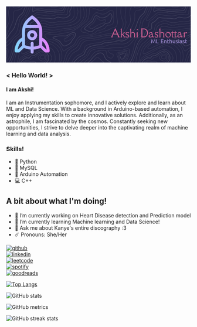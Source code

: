 ![I am Akshi!](https://github.com/UdtaPakshi/UdtaPakshi/blob/main/github-header-image1.png)

### < Hello World! >
#### I am Akshi!

I am an Instrumentation sophomore, and I actively explore and learn about ML and Data Science. With a background in Arduino-based automation, I enjoy applying my skills to create innovative solutions. Additionally, as an astrophile, I am fascinated by the cosmos. Constantly seeking new opportunities, I strive to delve deeper into the captivating realm of machine learning and data analysis.

### Skills!
- 🐍 Python
- 📅 MySQL
- 🤖 Arduino Automation
- 💻 C++

## A bit about what I'm doing!
- 🔭 I’m currently working on Heart Disease detection and Prediction model 
- 📖 I’m currently learning Machine learning and Data Science! 
- 🎵 Ask me about Kanye's entire discography :3 
- ☄️ Pronouns: She/Her 


[<img src='https://icon-library.com/images/github-icon-white/github-icon-white-6.jpg' alt='github' height='40'>](https://github.com/UdtaPakshi)  
[<img src='https://iconsplace.com/wp-content/uploads/_icons/ffffff/256/png/linkedin-icon-18-256.png' alt='linkedin' height='40'>](https://www.linkedin.com/in/https://www.linkedin.com/in/akshi-dashottar-73698623a//)  
[<img src='https://cdn.iconscout.com/icon/free/png-256/free-leetcode-3772786-3146919.png' alt='leetcode' height='40'>](https://leetcode.com/Akshi_Dashottar/)  
[<img src='https://storage.googleapis.com/pr-newsroom-wp/1/2018/11/Spotify_Logo_CMYK_Green-768x231.png' alt='spotify' height='40'>](https://open.spotify.com/user/v1tvo0rmut1jconetulez1etf?si=8057a40ac29545c7)  
[<img src='https://icons.iconarchive.com/icons/limav/flat-gradient-social/256/Goodreads-icon.png' alt='goodreads' height='40'>](https://www.goodreads.com/user/show/123540721-akshi-dashottar)  

[![Top Langs](https://github-readme-stats.vercel.app/api/top-langs/?username=UdtaPakshi)](https://github.com/anuraghazra/github-readme-stats)

![GitHub stats](https://github-readme-stats.vercel.app/api?username=UdtaPakshi&show_icons=true)  


![GitHub metrics](https://metrics.lecoq.io/UdtaPakshi)  

![GitHub streak stats](https://streak-stats.demolab.com/?user=UdtaPakshi)  


